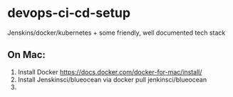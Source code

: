 # devops-ci-cd-setup
Jenskins/docker/kubernetes + some friendly, well documented tech stack


## On Mac: 
1. Install Docker https://docs.docker.com/docker-for-mac/install/
2. Install Jenskinsci/blueocean via docker pull jenkinsci/blueocean
3.
